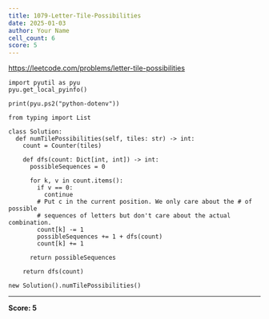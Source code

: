 ```yaml
---
title: 1079-Letter-Tile-Possibilities
date: 2025-01-03
author: Your Name
cell_count: 6
score: 5
---
```


https://leetcode.com/problems/letter-tile-possibilities


```
import pyutil as pyu
pyu.get_local_pyinfo()
```


```
print(pyu.ps2("python-dotenv"))
```


```
from typing import List
```


```
class Solution:
  def numTilePossibilities(self, tiles: str) -> int:
    count = Counter(tiles)

    def dfs(count: Dict[int, int]) -> int:
      possibleSequences = 0

      for k, v in count.items():
        if v == 0:
          continue
        # Put c in the current position. We only care about the # of possible
        # sequences of letters but don't care about the actual combination.
        count[k] -= 1
        possibleSequences += 1 + dfs(count)
        count[k] += 1

      return possibleSequences

    return dfs(count)
```


```
new Solution().numTilePossibilities()
```


---
**Score: 5**